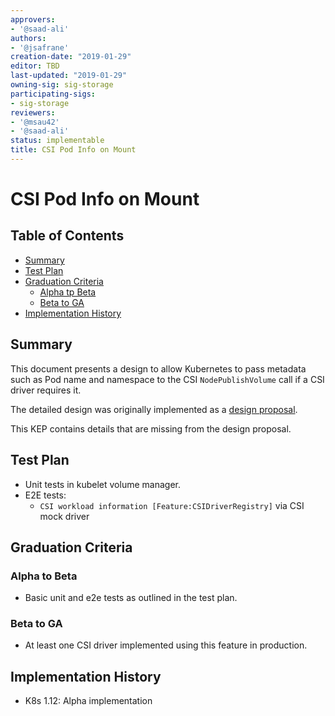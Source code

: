 ```yaml
---
approvers:
- '@saad-ali'
authors:
- '@jsafrane'
creation-date: "2019-01-29"
editor: TBD
last-updated: "2019-01-29"
owning-sig: sig-storage
participating-sigs:
- sig-storage
reviewers:
- '@msau42'
- '@saad-ali'
status: implementable
title: CSI Pod Info on Mount
---
```

# CSI Pod Info on Mount

## Table of Contents

* [Summary](#summary)
* [Test Plan](#test-plan)
* [Graduation Criteria](#graduation-criteria)
  * [Alpha tp Beta](#alpha-to-beta)
  * [Beta to GA](#beta-to-ga)
* [Implementation History](#implementation-history)

[Tools for generating]: https://github.com/ekalinin/github-markdown-toc

## Summary

This document presents a design to allow Kubernetes to pass metadata such as Pod name and namespace to the CSI `NodePublishVolume` call if a CSI driver requires it.

The detailed design was originally implemented as a [design proposal](https://github.com/kubernetes/community/blob/master/contributors/design-proposals/storage/container-storage-interface-pod-information.md).

This KEP contains details that are missing from the design proposal.

## Test Plan

* Unit tests in kubelet volume manager.
* E2E tests:
    * `CSI workload information [Feature:CSIDriverRegistry]` via CSI mock driver 

## Graduation Criteria

### Alpha to Beta

* Basic unit and e2e tests as outlined in the test plan.

### Beta to GA

* At least one CSI driver implemented using this feature in production.

## Implementation History

* K8s 1.12: Alpha implementation
